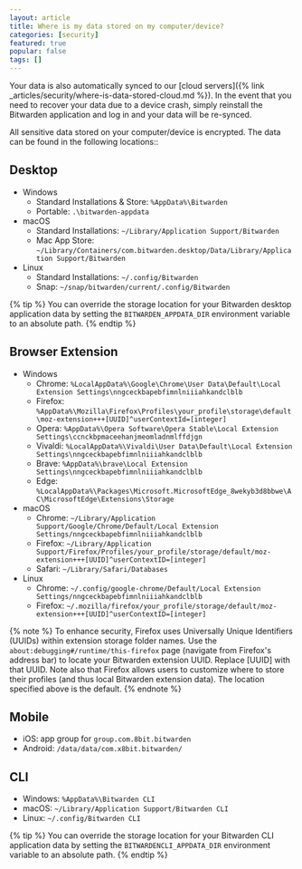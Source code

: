 ```yaml
---
layout: article
title: Where is my data stored on my computer/device?
categories: [security]
featured: true
popular: false
tags: []
---
```


Your data is also automatically synced to our [cloud servers]({% link _articles/security/where-is-data-stored-cloud.md %}). In the event that you need to recover your data due to a device crash, simply reinstall the Bitwarden application and log in and your data will be re-synced.

All sensitive data stored on your computer/device is encrypted. The data can be found in the following locations::

## Desktop

- Windows
  - Standard Installations &amp; Store: `%AppData%\Bitwarden`
  - Portable: `.\bitwarden-appdata`
- macOS
  - Standard Installations: `~/Library/Application Support/Bitwarden`
  - Mac App Store: `~/Library/Containers/com.bitwarden.desktop/Data/Library/Application Support/Bitwarden`
- Linux
  - Standard Installations: `~/.config/Bitwarden`
  - Snap: `~/snap/bitwarden/current/.config/Bitwarden`

{% tip %}
You can override the storage location for your Bitwarden desktop application data by setting the `BITWARDEN_APPDATA_DIR` environment variable to an absolute path.
{% endtip %}

## Browser Extension

- Windows
  - Chrome: `%LocalAppData%\Google\Chrome\User Data\Default\Local Extension Settings\nngceckbapebfimnlniiiahkandclblb`
  - Firefox: `%AppData%\Mozilla\Firefox\Profiles\your_profile\storage\default\moz-extension+++[UUID]^userContextId=[integer]`
  - Opera: `%AppData%\Opera Software\Opera Stable\Local Extension Settings\ccnckbpmaceehanjmeomladnmlffdjgn`
  - Vivaldi: `%LocalAppData%\Vivaldi\User Data\Default\Local Extension Settings\nngceckbapebfimnlniiiahkandclblb`
  - Brave: `%AppData%\brave\Local Extension Settings\nngceckbapebfimnlniiiahkandclblb`
  - Edge: `%LocalAppData%\Packages\Microsoft.MicrosoftEdge_8wekyb3d8bbwe\AC\MicrosoftEdge\Extensions\Storage`
- macOS
  - Chrome: `~/Library/Application Support/Google/Chrome/Default/Local Extension Settings/nngceckbapebfimnlniiiahkandclblb`
  - Firefox: `~/Library/Application Support/Firefox/Profiles/your_profile/storage/default/moz-extension+++[UUID]^userContextID=[integer]`
  - Safari: `~/Library/Safari/Databases`
- Linux
  - Chrome: `~/.config/google-chrome/Default/Local Extension Settings/nngceckbapebfimnlniiiahkandclblb`
  - Firefox: `~/.mozilla/firefox/your_profile/storage/default/moz-extension+++[UUID]^userContextID=[integer]`

{% note %}
To enhance security, Firefox uses Universally Unique Identifiers (UUIDs) within extension storage folder names. Use the `about:debugging#/runtime/this-firefox` page (navigate from Firefox's address bar) to locate your Bitwarden extension UUID. Replace [UUID] with that UUID. Note also that Firefox allows users to customize where to store their profiles (and thus local Bitwarden extension data). The location specified above is the default.
{% endnote %}

## Mobile

- iOS: app group for `group.com.8bit.bitwarden`
- Android: `/data/data/com.x8bit.bitwarden/`

## CLI

- Windows: `%AppData%\Bitwarden CLI`
- macOS: `~/Library/Application Support/Bitwarden CLI`
- Linux: `~/.config/Bitwarden CLI`

{% tip %}
You can override the storage location for your Bitwarden CLI application data by setting the `BITWARDENCLI_APPDATA_DIR` environment variable to an absolute path.
{% endtip %}
